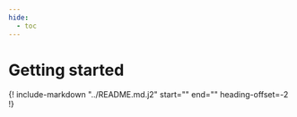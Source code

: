 ```yaml
---
hide:
  - toc
---
```


# Getting started

{!
    include-markdown "../README.md.j2"
    start="<!--quickstart-start-->"
    end="<!--quickstart-end-->"
    heading-offset=-2
!}
